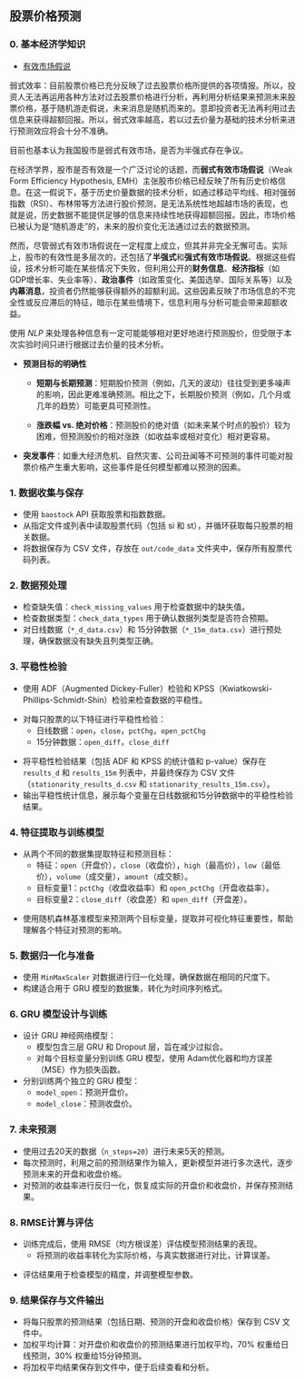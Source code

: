## 股票价格预测

### 0. 基本经济学知识

+ [有效市场假说](https://zh.wikipedia.org/zh-cn/%E6%95%88%E7%8E%87%E5%B8%82%E5%A0%B4%E5%81%87%E8%AA%AA)

弱式效率：目前股票价格已充分反映了过去股票价格所提供的各项情报。所以，投资人无法再运用各种方法对过去股票价格进行分析，再利用分析结果来预测未来股票价格，基于随机游走假说，未来消息是随机而来的。意即投资者无法再利用过去信息来获得超额回报。所以，弱式效率越高，若以过去价量为基础的技术分析来进行预测效应将会十分不准确。

目前也基本认为我国股市是弱式有效市场，是否为半强式存在争议。

在经济学界，股市是否有效是一个广泛讨论的话题，而**弱式有效市场假说**（Weak Form Efficiency Hypothesis, EMH）主张股市价格已经反映了所有历史价格信息。在这一假说下，基于历史价量数据的技术分析，如通过移动平均线、相对强弱指数（RSI）、布林带等方法进行股价预测，是无法系统性地超越市场的表现，也就是说，历史数据不能提供足够的信息来持续性地获得超额回报。因此，市场价格已被认为是“随机游走”的，未来的股价变化无法通过过去的数据预测。

然而，尽管弱式有效市场假说在一定程度上成立，但其并非完全无懈可击。实际上，股市的有效性是多层次的，还包括了**半强式**和**强式有效市场假说**。根据这些假设，技术分析可能在某些情况下失败，但利用公开的**财务信息**、**经济指标**（如GDP增长率、失业率等）、**政治事件**（如政策变化、美国选举、国际关系等）以及**内幕消息**，投资者仍然能够获得额外的超额利润。这些因素反映了市场信息的不完全性或反应滞后的特征，暗示在某些情境下，信息利用与分析可能会带来超额收益。

使用 $NLP$ 来处理各种信息有一定可能能够相对更好地进行预测股价，但受限于本次实验时间只进行根据过去价量的技术分析。

+ **预测目标的明确性**

  - **短期与长期预测**：短期股价预测（例如，几天的波动）往往受到更多噪声的影响，因此更难准确预测。相比之下，长期股价预测（例如，几个月或几年的趋势）可能更具可预测性。

  - **涨跌幅 vs. 绝对价格**：预测股价的绝对值（如未来某个时点的股价）较为困难，但预测股价的相对涨跌（如收益率或相对变化）相对更容易。

+ **突发事件**：如重大经济危机、自然灾害、公司丑闻等不可预测的事件可能对股票价格产生重大影响，这些事件是任何模型都难以预测的因素。

### 1. 数据收集与保存
- 使用 `baostock` API 获取股票和指数数据。
- 从指定文件或列表中读取股票代码（包括 si 和 st），并循环获取每只股票的相关数据。
- 将数据保存为 CSV 文件，存放在 `out/code_data` 文件夹中，保存所有股票代码列表。

### 2. 数据预处理
- 检查缺失值：`check_missing_values` 用于检查数据中的缺失值。
- 检查数据类型：`check_data_types` 用于确认数据列类型是否符合预期。
- 对日线数据（`*_d_data.csv`）和 15分钟数据（`*_15m_data.csv`）进行预处理，确保数据没有缺失且列类型正确。

### 3. 平稳性检验
- 使用 ADF（Augmented Dickey-Fuller）检验和 KPSS（Kwiatkowski-Phillips-Schmidt-Shin）检验来检查数据的平稳性。
+ 对每只股票的以下特征进行平稳性检验：
  - 日线数据：`open`，`close`，`pctChg`，`open_pctChg`
  - 15分钟数据：`open_diff`，`close_diff`
- 将平稳性检验结果（包括 ADF 和 KPSS 的统计值和 p-value）保存在 `results_d` 和 `results_15m` 列表中，并最终保存为 CSV 文件（`stationarity_results_d.csv` 和 `stationarity_results_15m.csv`）。
- 输出平稳性统计信息，展示每个变量在日线数据和15分钟数据中的平稳性检验结果。

### 4. 特征提取与训练模型
+ 从两个不同的数据集提取特征和预测目标：
  - 特征：`open`（开盘价），`close`（收盘价），`high`（最高价），`low`（最低价），`volume`（成交量），`amount`（成交额）。
  - 目标变量1：`pctChg`（收盘收益率）和 `open_pctChg`（开盘收益率）。
  - 目标变量2：`close_diff`（收盘差）和 `open_diff`（开盘差）。
- 使用随机森林基准模型来预测两个目标变量，提取并可视化特征重要性，帮助理解各个特征对预测的影响。

### 5. 数据归一化与准备
- 使用 `MinMaxScaler` 对数据进行归一化处理，确保数据在相同的尺度下。
- 构建适合用于 GRU 模型的数据集，转化为时间序列格式。

### 6. GRU 模型设计与训练
+ 设计 GRU 神经网络模型：
  - 模型包含三层 GRU 和 Dropout 层，旨在减少过拟合。
  - 对每个目标变量分别训练 GRU 模型，使用 Adam优化器和均方误差（MSE）作为损失函数。
+ 分别训练两个独立的 GRU 模型：
  - `model_open`：预测开盘价。
  - `model_close`：预测收盘价。

### 7. 未来预测
- 使用过去20天的数据（`n_steps=20`）进行未来5天的预测。
- 每次预测时，利用之前的预测结果作为输入，更新模型并进行多次迭代，逐步预测未来的开盘和收盘价格。
- 对预测的收益率进行反归一化，恢复成实际的开盘价和收盘价，并保存预测结果。

### 8. RMSE计算与评估
+ 训练完成后，使用 RMSE（均方根误差）评估模型预测结果的表现。
  - 将预测的收益率转化为实际价格，与真实数据进行对比，计算误差。
- 评估结果用于检查模型的精度，并调整模型参数。

### 9. 结果保存与文件输出
- 将每只股票的预测结果（包括日期、预测的开盘和收盘价格）保存到 CSV 文件中。
- 加权平均计算：对开盘价和收盘价的预测结果进行加权平均，70% 权重给日线预测，30% 权重给15分钟预测。
- 将加权平均结果保存到文件中，便于后续查看和分析。
